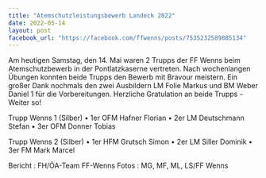 ```yaml
---
title: "Atemschutzleistungsbewerb Landeck 2022"
date: 2022-05-14
layout: post
facebook_url: "https://facebook.com/ffwenns/posts/7535232589885134"
---
```


Am heutigen Samstag, den 14. Mai waren 2 Trupps der FF Wenns beim Atemschutzbewerb in der Pontlatzkaserne vertreten. Nach wochenlangen Übungen konnten beide Trupps den Bewerb mit Bravour meistern. Ein großer Dank nochmals den zwei Ausbildern LM Folie Markus und BM Weber Daniel 1 für die Vorbereitungen. Herzliche Gratulation an beide Trupps - Weiter so! 

Trupp Wenns 1 (Silber)
• 1er OFM Hafner Florian
• 2er LM Deutschmann Stefan
• 3er OFM Donner Tobias

Trupp Wenns 2 (Silber)
• 1er HFM Grutsch Simon
• 2er LM Siller Dominik
• 3er FM Mark Marcel

 

Bericht : FH/ÖA-Team FF-Wenns
Fotos : MG, MF, ML, LS/FF Wenns
